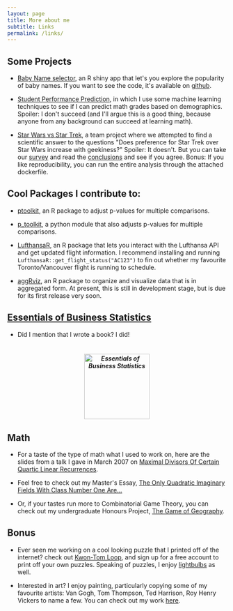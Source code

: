 ```yaml
---
layout: page
title: More about me
subtitle: Links
permalink: /links/
---
```


## Some Projects
- [Baby Name selector](https://goldlist.shinyapps.io/Baby_Name_Visualizer/), an R shiny app that let's you explore the popularity of baby names.  If you want to see the code, it's available on [github](https://github.com/amygoldlist/baby_names).

- [Student Performance Prediction](https://github.com/amygoldlist/student_performance_predictions/blob/master/report.md), in which I use some machine learning techniques to see if I can predict math grades based on demographics.  Spoiler: I don't succeed (and I'll argue this is a good thing, because anyone from any background can succeed at learning math).

- [Star Wars vs Star Trek](https://github.com/amygoldlist/geek_sw_vs_st), a team project where we attempted to find a scientific answer to the questions "Does preference for Star Trek over Star Wars increase with geekiness?"  Spoiler: It doesn't.  But you can take our [survey](https://docs.google.com/forms/d/e/1FAIpQLSeqOI6W16UiiSh5LFngb5gjdM1ZHqsQ4zXytjOKEWQunqeUjA/viewform) and read the [conclusions](https://github.com/amygoldlist/geek_sw_vs_st/blob/master/doc/report.md) and see if you agree.  Bonus:  If you like reproducibility, you can run the entire analysis through the attached dockerfile.


## Cool Packages I contribute to:
  -  [ptoolkit](https://github.com/UBC-MDS/ptoolkit), an R package to adjust p-values for multiple comparisons.

  - [p_toolkit](https://github.com/UBC-MDS/p_toolkit_Python), a python module that also adjusts p-values for multiple comparisons.

  - [LufthansaR](https://github.com/peter0083/LufthansaR), an R package that lets you interact with the Lufthansa API and get updated flight information.  I recommend installing and running `LufthansaR::get_flight_status("AC123")` to fin out whether my favourite Toronto/Vancouver flight is running to schedule.

  - [aggRviz](https://github.com/amygoldlist/aggRviz), an R package to organize and visualize data that is in aggregated form. At present, this is still in development stage, but is due for its first release very soon.




##  [Essentials of Business Statistics](http://wileyplus.wiley.com/essentials-of-business-statistics-canadian-edition/)

* Did I mention that I wrote a book?  I did!
<h5 align="center">
  <br>
<img src="../images/essentials.jpg" alt = "Essentials of Business Statistics" width="150">
<br>
</h5>


## Math


* For a taste of the type of math what I used to work on, here are the slides from a talk I gave in March 2007 on <a href="Recurrencetalk.pdf"> Maximal Divisors Of Certain Quartic Linear Recurrences</a>.<br>  

* Feel free to check out my Master's Essay, <a href="classnumber.pdf">The Only Quadratic Imaginary Fields With Class Number One Are...</a> <BR>

* Or, if your tastes run more to Combinatorial Game Theory, you can check out my undergraduate Honours Project, <a href="games.pdf">The Game of Geography</a>.

## Bonus

* Ever seen me working on a cool looking puzzle that I printed off of the internet?  check out [Kwon-Tom Loop](https://kwontomloop.com/), and sign up for a free account to print off your own puzzles.  Speaking of puzzles, I enjoy [lightbulbs](https://www.puzzle-light-up.com/) as well.

* Interested in art?  I enjoy painting, particularly copying some of my favourite artists: Van Gogh, Tom Thompson, Ted Harrison, Roy Henry Vickers to name a few.  You can check out my work [here](https://knockoffart.blogspot.com/).
